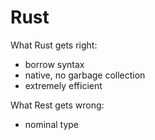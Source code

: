 # Rust

What Rust gets right:

- borrow syntax
- native, no garbage collection
- extremely efficient

What Rest gets wrong:

- nominal type
